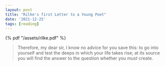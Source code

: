 ```yaml
---
layout: post
title: "Rilke's first Letter to a Young Poet"
date: '2021-12-25'
tags: [reading]
---
```


{% pdf "/assets/rilke.pdf" %}

<blockquote>Therefore, my dear sir, I know no advice for you save this: to go into yourself and test the deeps in which your life takes rise; at its source you will find the answer to the question whether you <em>must</em> create.</blockquote>